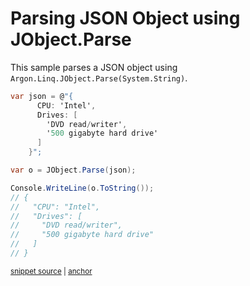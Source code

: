 # Parsing JSON Object using JObject.Parse

This sample parses a JSON object using `Argon.Linq.JObject.Parse(System.String)`.

<!-- snippet: ParseJsonObject -->
<a id='snippet-parsejsonobject'></a>
```cs
var json = @"{
      CPU: 'Intel',
      Drives: [
        'DVD read/writer',
        '500 gigabyte hard drive'
      ]
    }";

var o = JObject.Parse(json);

Console.WriteLine(o.ToString());
// {
//   "CPU": "Intel",
//   "Drives": [
//     "DVD read/writer",
//     "500 gigabyte hard drive"
//   ]
// }
```
<sup><a href='/Src/Tests/Documentation/Samples/Linq/ParseJsonObject.cs#L35-L54' title='Snippet source file'>snippet source</a> | <a href='#snippet-parsejsonobject' title='Start of snippet'>anchor</a></sup>
<!-- endSnippet -->
